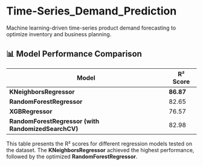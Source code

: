 # Time-Series_Demand_Prediction
Machine learning-driven time-series product demand forecasting to optimize inventory and business planning.

## 📊 Model Performance Comparison

| Model | R² Score |
|----------------------------|---------|
| **KNeighborsRegressor** | **86.87** |
| **RandomForestRegressor** | 82.65 |
| **XGBRegressor** | 76.57 |
| **RandomForestRegressor (with RandomizedSearchCV)** | 82.98 |

This table presents the R² scores for different regression models tested on the dataset. 
The **KNeighborsRegressor** achieved the highest performance, followed by the optimized **RandomForestRegressor**.
